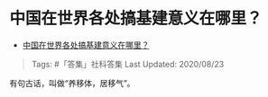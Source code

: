 # 中国在世界各处搞基建意义在哪里？

- [中国在世界各处搞基建意义在哪里？](https://www.zhihu.com/question/348859803/answer/861846414)

>Tags: #「答集」社科答集
>Last Updated: 2020/08/23

有句古话，叫做“养移体，居移气”。